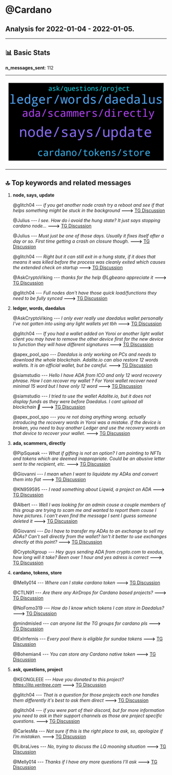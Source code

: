 # **@Cardano**
 ## Analysis for **2022-01-04** - **2022-01-05**.

---

## 📊 **Basic Stats**

**n_messages_sent**: 112

---
![wordcloud](Cardano_1Days_wordcloud.png)

---


## 🔝 **Top keywords and related messages**

1. **node, says, update**

    @glitch04 --- *if you get another node crash try a reboot and see if that helps something might be stuck in the background* **--->** [TG Discussion](https://t.me/Cardano/765860)

    @Julius --- *I see. How do i avoid the hung state?  It just says stopping cardano node...* **--->** [TG Discussion](https://t.me/Cardano/765847)

    @Julius --- *Must just be one of those days.  Usually it fixes itself after a day or so.  First time getting a crash on closure though.* **--->** [TG Discussion](https://t.me/Cardano/765856)

    @glitch04 --- *Right but it can still exit in a hung state, if it does that means it was killed before the process was cleanly exited which causes the extended check on startup* **--->** [TG Discussion](https://t.me/Cardano/765844)

    @AskCryptoViking --- *thanks for the help @Lgbeano appreciate it* **--->** [TG Discussion](https://t.me/Cardano/765883)

    @glitch04 --- *Full nodes don't have those quick load/functions they need to be fully synced* **--->** [TG Discussion](https://t.me/Cardano/765840)

2. **ledger, words, daedalus**

    @AskCryptoViking --- *I only ever really use daedalus wallet personally I've not gotten into using any light wallets yet tbh* **--->** [TG Discussion](https://t.me/Cardano/765903)

    @glitch04 --- *If you had a wallet added on Yoroi or another light wallet client you may have to remove the other device first for the new device to function they will have different signatures* **--->** [TG Discussion](https://t.me/Cardano/765896)

    @apex_pool_spo --- *Daedalus is only working on PCs and needs to download the whole blockchain. Adalite.io can also restore 12 words wallets. It is an official wallet, but be careful.* **--->** [TG Discussion](https://t.me/Cardano/765484)

    @siamstudio --- *Hello I have ADA from ICO and only 12 word recovery phrase. How I can recover my wallet ? For Yoroi wallet recover need minimal 15 word but I have only 12 word* **--->** [TG Discussion](https://t.me/Cardano/765470)

    @siamstudio --- *I tried to use the wallet Adalite.io, but it does not display funds as they were before Daedalus. I cant upload all blockchain 🙁* **--->** [TG Discussion](https://t.me/Cardano/765501)

    @apex_pool_spo --- *you re not doing anything wrong. actually introducing the recovery words in Yoroi was a mistake. if the device is broken, you need to buy another Ledger and use the recovery words on that device to recover your wallet.* **--->** [TG Discussion](https://t.me/Cardano/765615)

3. **ada, scammers, directly**

    @PipSqueak --- *What if gifting is not an option? I am pointing to NFTs and tokens which are deemed inappropriate. Could be an abusive letter sent to the recipient, etc.* **--->** [TG Discussion](https://t.me/Cardano/765330)

    @Giovanni --- *I mean when I want to liquidate my ADAs and convert them into fiat* **--->** [TG Discussion](https://t.me/Cardano/765925)

    @KN959595 --- *I read something about Liqwid, a project on ADA* **--->** [TG Discussion](https://t.me/Cardano/765810)

    @Albert --- *Well I was looking for an admin couse a couple members of this group are trying to scam me and wanted to report them couse I have pictures. I can't even find the message I sent I guess someone deleted it* **--->** [TG Discussion](https://t.me/Cardano/765726)

    @Giovanni --- *Do I have to transfer my ADAs to an exchange to sell my ADAs? Can't sell directly from the wallet? Isn't it better to use exchanges directly at this point?* **--->** [TG Discussion](https://t.me/Cardano/765921)

    @CryptoXgroup --- *Hey guys sending ADA from crypto.com to exodus, how long will it take? Been over 1 hour and yes adress is correct* **--->** [TG Discussion](https://t.me/Cardano/765664)

4. **cardano, tokens, store**

    @Melly014 --- *Where can I stake cardano token* **--->** [TG Discussion](https://t.me/Cardano/765416)

    @CTLN91 --- *Are there any AirDrops for Cardano based projects?* **--->** [TG Discussion](https://t.me/Cardano/765867)

    @NoFomo319 --- *How do I know which tokens I can store in Daedalus?* **--->** [TG Discussion](https://t.me/Cardano/765696)

    @mindmisled --- *can anyone list the TG groups for cardano pls* **--->** [TG Discussion](https://t.me/Cardano/765755)

    @ExInfernis --- *Every pool there is eligible for sundae tokens* **--->** [TG Discussion](https://t.me/Cardano/765257)

    @Bohemian4 --- *You can store any Cardano native token* **--->** [TG Discussion](https://t.me/Cardano/765709)

5. **ask, questions, project**

    @KEONGLEEE --- *Have you donated to this project?   https://ito.veritree.com* **--->** [TG Discussion](https://t.me/Cardano/765715)

    @glitch04 --- *That is a question for those projects each one handles them differently it's best to ask them direct* **--->** [TG Discussion](https://t.me/Cardano/765874)

    @glitch04 --- *if you were part of their discord, but for more information you need to ask in their support channels as those are project specific questions.* **--->** [TG Discussion](https://t.me/Cardano/765826)

    @CarlesMa --- *Not sure if this is the right place to ask, so, apologize if I’m mistaken.* **--->** [TG Discussion](https://t.me/Cardano/765821)

    @LibraLives --- *No, trying to discuss the LQ mooning situation* **--->** [TG Discussion](https://t.me/Cardano/765766)

    @Melly014 --- *Thanks if I have any more questions I’ll ask* **--->** [TG Discussion](https://t.me/Cardano/765423)

